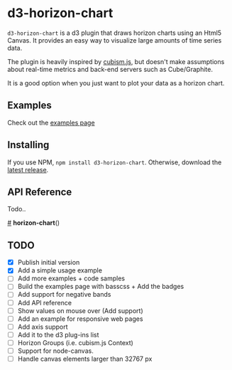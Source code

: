 # d3-horizon-chart

`d3-horizon-chart` is a d3 plugin that draws horizon charts using an Html5 Canvas.
It provides an easy way to visualize large amounts of time series data.


The plugin is heavily inspired by [cubism.js](https://square.github.io/cubism/), but doesn't make assumptions about real-time metrics and back-end servers such as Cube/Graphite.

It is a good option when you just want to plot your data as a horizon chart.


## Examples

Check out the [examples page](kmandov.github.io/d3-horizon-chart/)


## Installing

If you use NPM, `npm install d3-horizon-chart`. Otherwise, download the [latest release](https://github.com/kmandov/d3-horizon-chart/releases/latest).

## API Reference

Todo..

<a href="#horizon-chart" name="horizon-chart">#</a> <b>horizon-chart</b>()


## TODO

- [x] Publish initial version
- [x] Add a simple usage example
- [ ] Add more examples + code samples
- [ ] Build the examples page with basscss + Add the badges
- [ ] Add support for negative bands
- [ ] Add API reference
- [ ] Show values on mouse over (Add support)
- [ ] Add an example for responsive web pages
- [ ] Add axis support
- [ ] Add it to the d3 plug-ins list
- [ ] Horizon Groups (i.e. cubism.js Context)
- [ ] Support for node-canvas.
- [ ] Handle canvas elements larger than 32767 px
